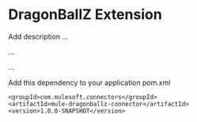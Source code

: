 # DragonBallZ Extension

Add description ...


...


...


Add this dependency to your application pom.xml

```
<groupId>com.mulesoft.connectors</groupId>
<artifactId>mule-dragonballz-connector</artifactId>
<version>1.0.0-SNAPSHOT</version>
```
